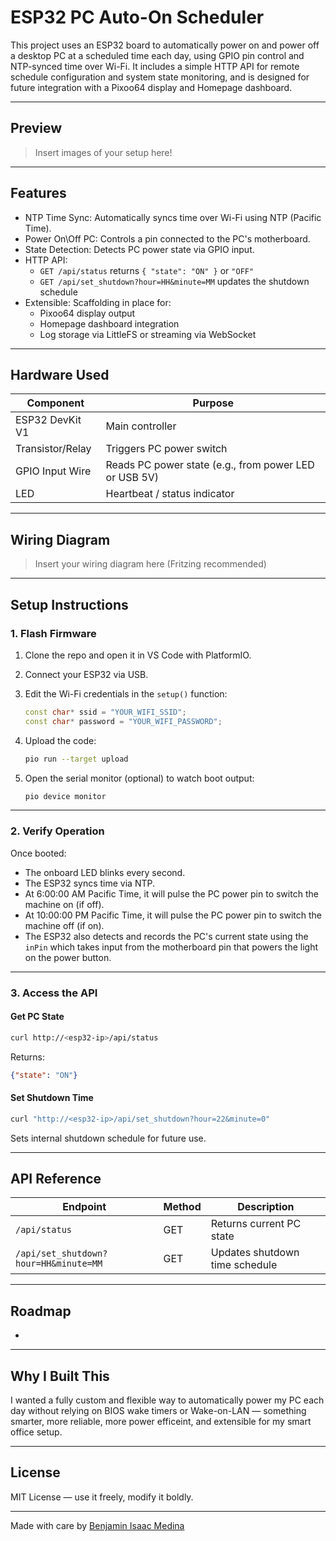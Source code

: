 # ESP32 PC Auto-On Scheduler

This project uses an ESP32 board to automatically power on and power off a desktop PC at a scheduled time each day, using GPIO pin control and NTP-synced time over Wi-Fi. It includes a simple HTTP API for remote schedule configuration and system state monitoring, and is designed for future integration with a Pixoo64 display and Homepage dashboard.

---

## Preview

> Insert images of your setup here!
>
> &#x20;&#x20;

---

## Features

- NTP Time Sync: Automatically syncs time over Wi-Fi using NTP (Pacific Time).
- Power On\Off PC: Controls a pin connected to the PC's motherboard.
- State Detection: Detects PC power state via GPIO input.
- HTTP API:
  - `GET /api/status` returns `{ "state": "ON" }` or `"OFF"`
  - `GET /api/set_shutdown?hour=HH&minute=MM` updates the shutdown schedule
- Extensible: Scaffolding in place for:
  - Pixoo64 display output
  - Homepage dashboard integration
  - Log storage via LittleFS or streaming via WebSocket

---

## Hardware Used

| Component        | Purpose                                               |
| ---------------- | ----------------------------------------------------- |
| ESP32 DevKit V1  | Main controller                                       |
| Transistor/Relay | Triggers PC power switch                              |
| GPIO Input Wire  | Reads PC power state (e.g., from power LED or USB 5V) |
| LED              | Heartbeat / status indicator                          |

---

## Wiring Diagram

> Insert your wiring diagram here (Fritzing recommended)
>
>

---

## Setup Instructions

### 1. Flash Firmware

1. Clone the repo and open it in VS Code with PlatformIO.

2. Connect your ESP32 via USB.

3. Edit the Wi-Fi credentials in the `setup()` function:

   ```cpp
   const char* ssid = "YOUR_WIFI_SSID";
   const char* password = "YOUR_WIFI_PASSWORD";
   ```

4. Upload the code:

   ```bash
   pio run --target upload
   ```

5. Open the serial monitor (optional) to watch boot output:

   ```bash
   pio device monitor
   ```

---

### 2. Verify Operation

Once booted:

- The onboard LED blinks every second.
- The ESP32 syncs time via NTP.
- At 6:00:00 AM Pacific Time, it will pulse the PC power pin to switch the machine on (if off).
- At 10:00:00 PM Pacific Time, it will pulse the PC power pin to switch the machine off (if on).
- The ESP32 also detects and records the PC's current state using the `inPin` which takes input from the motherboard pin that powers the light on the power button.

---

### 3. Access the API

#### Get PC State

```bash
curl http://<esp32-ip>/api/status
```

Returns:

```json
{"state": "ON"}
```

#### Set Shutdown Time

```bash
curl "http://<esp32-ip>/api/set_shutdown?hour=22&minute=0"
```

Sets internal shutdown schedule for future use.

---

## API Reference

| Endpoint                              | Method | Description                    |
| ------------------------------------- | ------ | ------------------------------ |
| `/api/status`                         | GET    | Returns current PC state       |
| `/api/set_shutdown?hour=HH&minute=MM` | GET    | Updates shutdown time schedule |

---

## Roadmap

-

---

## Why I Built This

I wanted a fully custom and flexible way to automatically power my PC each day without relying on BIOS wake timers or Wake-on-LAN — something smarter, more reliable, more power efficeint, and extensible for my smart office setup.

---

## License

MIT License — use it freely, modify it boldly.

---

Made with care by [Benjamin Isaac Medina](http://benstechsolutions.net)

